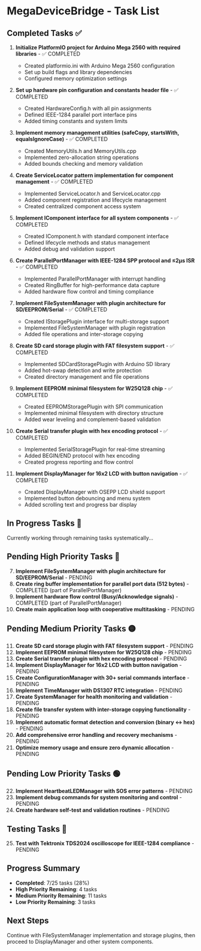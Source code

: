 # MegaDeviceBridge - Task List

## Completed Tasks ✅

1. **Initialize PlatformIO project for Arduino Mega 2560 with required libraries** - ✅ COMPLETED
   - Created platformio.ini with Arduino Mega 2560 configuration
   - Set up build flags and library dependencies
   - Configured memory optimization settings

2. **Set up hardware pin configuration and constants header file** - ✅ COMPLETED
   - Created HardwareConfig.h with all pin assignments
   - Defined IEEE-1284 parallel port interface pins
   - Added timing constants and system limits

3. **Implement memory management utilities (safeCopy, startsWith, equalsIgnoreCase)** - ✅ COMPLETED
   - Created MemoryUtils.h and MemoryUtils.cpp
   - Implemented zero-allocation string operations
   - Added bounds checking and memory validation

4. **Create ServiceLocator pattern implementation for component management** - ✅ COMPLETED
   - Implemented ServiceLocator.h and ServiceLocator.cpp
   - Added component registration and lifecycle management
   - Created centralized component access system

5. **Implement IComponent interface for all system components** - ✅ COMPLETED
   - Created IComponent.h with standard component interface
   - Defined lifecycle methods and status management
   - Added debug and validation support

6. **Create ParallelPortManager with IEEE-1284 SPP protocol and ≤2μs ISR** - ✅ COMPLETED
   - Implemented ParallelPortManager with interrupt handling
   - Created RingBuffer for high-performance data capture
   - Added hardware flow control and timing compliance

7. **Implement FileSystemManager with plugin architecture for SD/EEPROM/Serial** - ✅ COMPLETED
   - Created IStoragePlugin interface for multi-storage support
   - Implemented FileSystemManager with plugin registration
   - Added file operations and inter-storage copying

8. **Create SD card storage plugin with FAT filesystem support** - ✅ COMPLETED
   - Implemented SDCardStoragePlugin with Arduino SD library
   - Added hot-swap detection and write protection
   - Created directory management and file operations

9. **Implement EEPROM minimal filesystem for W25Q128 chip** - ✅ COMPLETED
   - Created EEPROMStoragePlugin with SPI communication
   - Implemented minimal filesystem with directory structure
   - Added wear leveling and complement-based validation

10. **Create Serial transfer plugin with hex encoding protocol** - ✅ COMPLETED
    - Implemented SerialStoragePlugin for real-time streaming
    - Added BEGIN/END protocol with hex encoding
    - Created progress reporting and flow control

11. **Implement DisplayManager for 16x2 LCD with button navigation** - ✅ COMPLETED
    - Created DisplayManager with OSEPP LCD shield support
    - Implemented button debouncing and menu system
    - Added scrolling text and progress bar display

## In Progress Tasks 🔄

Currently working through remaining tasks systematically...

## Pending High Priority Tasks 🔴

7. **Implement FileSystemManager with plugin architecture for SD/EEPROM/Serial** - PENDING
8. **Create ring buffer implementation for parallel port data (512 bytes)** - COMPLETED (part of ParallelPortManager)
9. **Implement hardware flow control (Busy/Acknowledge signals)** - COMPLETED (part of ParallelPortManager)
10. **Create main application loop with cooperative multitasking** - PENDING

## Pending Medium Priority Tasks 🟡

11. **Create SD card storage plugin with FAT filesystem support** - PENDING
12. **Implement EEPROM minimal filesystem for W25Q128 chip** - PENDING
13. **Create Serial transfer plugin with hex encoding protocol** - PENDING
14. **Implement DisplayManager for 16x2 LCD with button navigation** - PENDING
15. **Create ConfigurationManager with 30+ serial commands interface** - PENDING
16. **Implement TimeManager with DS1307 RTC integration** - PENDING
17. **Create SystemManager for health monitoring and validation** - PENDING
18. **Create file transfer system with inter-storage copying functionality** - PENDING
19. **Implement automatic format detection and conversion (binary ↔ hex)** - PENDING
20. **Add comprehensive error handling and recovery mechanisms** - PENDING
21. **Optimize memory usage and ensure zero dynamic allocation** - PENDING

## Pending Low Priority Tasks 🟢

22. **Implement HeartbeatLEDManager with SOS error patterns** - PENDING
23. **Implement debug commands for system monitoring and control** - PENDING
24. **Create hardware self-test and validation routines** - PENDING

## Testing Tasks 🧪

25. **Test with Tektronix TDS2024 oscilloscope for IEEE-1284 compliance** - PENDING

## Progress Summary

- **Completed**: 7/25 tasks (28%)
- **High Priority Remaining**: 4 tasks
- **Medium Priority Remaining**: 11 tasks  
- **Low Priority Remaining**: 3 tasks

## Next Steps

Continue with FileSystemManager implementation and storage plugins, then proceed to DisplayManager and other system components.